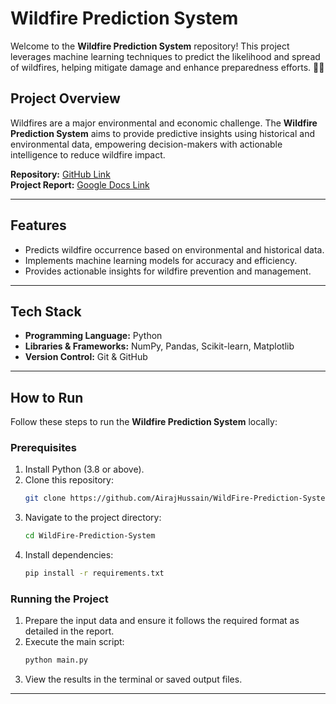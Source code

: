 # Wildfire Prediction System 

Welcome to the **Wildfire Prediction System** repository! This project leverages machine learning techniques to predict the likelihood and spread of wildfires, helping mitigate damage and enhance preparedness efforts. 🌲🚒

## Project Overview
Wildfires are a major environmental and economic challenge. The **Wildfire Prediction System** aims to provide predictive insights using historical and environmental data, empowering decision-makers with actionable intelligence to reduce wildfire impact.

**Repository:** [GitHub Link](https://github.com/AirajHussain/WildFire-Prediction-System/tree/main)  
**Project Report:** [Google Docs Link](https://docs.google.com/document/d/13fAmjx1mCKO1PUB9V9ILY2aLMF4o-4t-CC7pB-i4XiY/edit?tab=t.0)

---

## Features
- Predicts wildfire occurrence based on environmental and historical data.
- Implements machine learning models for accuracy and efficiency.
- Provides actionable insights for wildfire prevention and management.

---

## Tech Stack
- **Programming Language:** Python
- **Libraries & Frameworks:** NumPy, Pandas, Scikit-learn, Matplotlib
- **Version Control:** Git & GitHub

---

## How to Run
Follow these steps to run the **Wildfire Prediction System** locally:

### Prerequisites
1. Install Python (3.8 or above).
2. Clone this repository:
   ```bash
   git clone https://github.com/AirajHussain/WildFire-Prediction-System.git
   ```
3. Navigate to the project directory:
   ```bash
   cd WildFire-Prediction-System
   ```
4. Install dependencies:
   ```bash
   pip install -r requirements.txt
   ```

### Running the Project
1. Prepare the input data and ensure it follows the required format as detailed in the report.
2. Execute the main script:
   ```bash
   python main.py
   ```
3. View the results in the terminal or saved output files.

---
